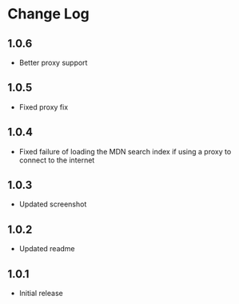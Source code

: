 # Change Log

## 1.0.6

- Better proxy support

## 1.0.5

- Fixed proxy fix

## 1.0.4

- Fixed failure of loading the MDN search index if using a proxy to connect to the internet

## 1.0.3

- Updated screenshot

## 1.0.2

- Updated readme

## 1.0.1

- Initial release
